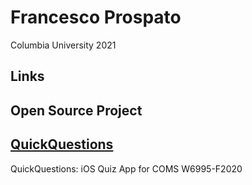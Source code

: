 # Francesco Prospato

Columbia University 2021

## Links



## Open Source Project
## [QuickQuestions](https://github.com/karimerobles/quickquestions)
QuickQuestions: iOS Quiz App for COMS W6995-F2020
